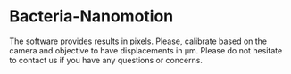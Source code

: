 # Bacteria-Nanomotion
The software provides results in pixels. Please, calibrate based on the camera and objective to have displacements in µm.
Please do not hesitate to contact us if you have any questions or concerns.
